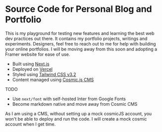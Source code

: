 # Source Code for Personal Blog and Portfolio

This is my playground for testing new features and learning the best web dev practices out there. It contains my portfolio projects, writings and experiments. Designers, feel free to reach out to me for help with building your online portfolios. I will be moving away from this soon and adopting a Framer website for ease of use. 

* Built using [Next.js](https://nextjs.org)
* Deployed on [Vercel](https://vercel.com)
* Styled using [Tailwind CSS v3.2](https://tailwindcss.com)
* Content managed using [Cosmic.js CMS](https://www.cosmicjs.com)

TODO 
* Use `next/font` with self-hosted Inter from Google Fonts
* Become markdown native and move away from Cosmic CMS

As I am using a CMS, without setting up a mock cosmicJS account, you won't be able to deploy and run the code. I will create a mock cosmic account when I get time. 


